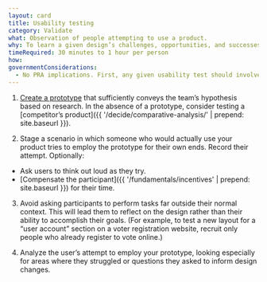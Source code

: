 ```yaml
---
layout: card
title: Usability testing
category: Validate
what: Observation of people attempting to use a product.
why: To learn a given design’s challenges, opportunities, and successes.
timeRequired: 30 minutes to 1 hour per person
how:
governmentConsiderations:
  - No PRA implications. First, any given usability test should involve nine or fewer users. Additionally, the PRA explicitly exempts direct observation and non-standardized conversation, 5 CFR 1320.3(h)3. It also specifically excludes tests of knowledge or aptitude, 5 CFR 1320.3(h)7, which is essentially what a usability test tests. See the methods for [Recruiting]( '/fundamentals/recruiting') and [Privacy]( '/fundamentals/privacy') for more tips on taking input from the public.
---
```


1. [Create a prototype](/../make/prototyping/) that sufficiently conveys the team’s hypothesis based on research. In the absence of a prototype, consider testing a [competitor’s product]({{ '/decide/comparative-analysis/' | prepend: site.baseurl }}).

2. Stage a scenario in which someone who would actually use your product tries to employ the prototype for their own ends. Record their attempt. Optionally:
 - Ask users to think out loud as they try.
 - [Compensate the participant]({{ '/fundamentals/incentives' | prepend: site.baseurl }}) for their time.

3. Avoid asking participants to perform tasks far outside their normal context. This will lead them to reflect on the design rather than their ability to accomplish their goals. (For example, to test a new layout for a “user account” section on a voter registration website, recruit only people who already register to vote online.)

4. Analyze the user’s attempt to employ your prototype, looking especially for areas where they struggled or questions they asked to inform design changes.
